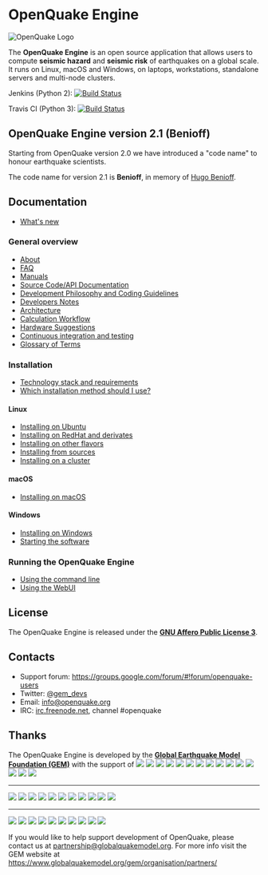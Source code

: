 # OpenQuake Engine

![OpenQuake Logo](https://www.globalquakemodel.org/media/storage/oq-logo.png)

The **OpenQuake Engine** is an open source application that allows users to compute **seismic hazard** and **seismic risk** of earthquakes on a global scale. It runs on Linux, macOS and Windows, on laptops, workstations, standalone servers and multi-node clusters.

Jenkins (Python 2): [![Build Status](https://ci.openquake.org/job/master_oq-engine/badge/icon)](https://ci.openquake.org/job/master_oq-engine/)

Travis CI (Python 3): [![Build Status](https://travis-ci.org/gem/oq-engine.svg?branch=master)](https://travis-ci.org/gem/oq-engine)

## OpenQuake Engine version 2.1 (Benioff)

Starting from OpenQuake version 2.0 we have introduced a "code name" to honour earthquake scientists.

The code name for version 2.1 is **Benioff**, in memory of [Hugo Benioff](https://en.wikipedia.org/wiki/Hugo_Benioff).

## Documentation

* [What's new](https://github.com/gem/oq-engine/blob/engine-2.1/doc/whats-new.md)

### General overview

* [About](https://github.com/gem/oq-engine/blob/engine-2.1/doc/about.md)
* [FAQ](https://github.com/gem/oq-engine/blob/engine-2.1/doc/faq.md)
* [Manuals](http://www.globalquakemodel.org/openquake/support/documentation/engine/#manual-latest-stable)
* [Source Code/API Documentation](http://docs.openquake.org/oq-engine/)
* [Development Philosophy and Coding Guidelines](https://github.com/gem/oq-engine/blob/engine-2.1/doc/development-guidelines.md)
* [Developers Notes](https://github.com/gem/oq-engine/blob/engine-2.1/doc/development-notes.md)
* [Architecture](https://github.com/gem/oq-engine/blob/engine-2.1/doc/architecture.md)
* [Calculation Workflow](https://github.com/gem/oq-engine/blob/engine-2.1/doc/calculation-workflow.md)
* [Hardware Suggestions](https://github.com/gem/oq-engine/blob/engine-2.1/doc/hardware-suggestions.md)
* [Continuous integration and testing](https://github.com/gem/oq-engine/blob/engine-2.1/doc/testing.md)
* [Glossary of Terms](https://github.com/gem/oq-engine/blob/engine-2.1/doc/glossary.md)

### Installation

* [Technology stack and requirements](https://github.com/gem/oq-engine/blob/engine-2.1/doc/requirements.md)
* [Which installation method should I use?](https://github.com/gem/oq-engine/blob/engine-2.1/doc/installing/overview.md)

#### Linux

* [Installing on Ubuntu](https://github.com/gem/oq-engine/blob/engine-2.1/doc/installing/ubuntu.md)
* [Installing on RedHat and derivates](https://github.com/gem/oq-engine/blob/engine-2.1/doc/installing/rhel.md)
* [Installing on other flavors](https://github.com/gem/oq-engine/blob/engine-2.1/doc/installing/linux-generic.md)
* [Installing from sources](https://github.com/gem/oq-engine/blob/engine-2.1/doc/installing/development.md)
* [Installing on a cluster](https://github.com/gem/oq-engine/blob/engine-2.1/doc/installing/cluster.md)

#### macOS

* [Installing on macOS](https://github.com/gem/oq-engine/blob/engine-2.1/doc/installing/macos.md)

#### Windows

* [Installing on Windows](https://github.com/gem/oq-engine/blob/engine-2.1/doc/installing/windows.md)
* [Starting the software](https://github.com/gem/oq-engine/blob/engine-2.1/doc/running/windows.md)

### Running the OpenQuake Engine

* [Using the command line](https://github.com/gem/oq-engine/blob/engine-2.1/doc/running/unix.md)
* [Using the WebUI](https://github.com/gem/oq-engine/blob/engine-2.1/doc/running/server.md)


## License

The OpenQuake Engine is released under the **[GNU Affero Public License 3](https://github.com/gem/oq-engine/blob/engine-2.1/LICENSE)**.

## Contacts

* Support forum: https://groups.google.com/forum/#!forum/openquake-users
* Twitter: [@gem_devs](https://twitter.com/gem_devs)
* Email: info@openquake.org
* IRC: [irc.freenode.net](https://webchat.freenode.net/), channel #openquake

## Thanks

The OpenQuake Engine is developed by the **[Global Earthquake Model Foundation (GEM)](http://gem.foundation)** with the support of
![](https://www.globalquakemodel.org/media/sponsor/aus.png)
![](https://www.globalquakemodel.org/media/sponsor/cidigen.png)
![](https://www.globalquakemodel.org/media/sponsor/sg_170x104.jpg)
![](https://www.globalquakemodel.org/media/sponsor/gfz.png)
![](https://www.globalquakemodel.org/media/sponsor/pcn.jpg)
![](https://www.globalquakemodel.org/media/sponsor/nied.png)
![](https://www.globalquakemodel.org/media/sponsor/nset.png)
![](https://www.globalquakemodel.org/media/sponsor/morst.jpg)
![](https://www.globalquakemodel.org/media/sponsor/RCN.jpg)
![](https://www.globalquakemodel.org/media/sponsor/swiss_1.jpg)
![](https://www.globalquakemodel.org/media/sponsor/tem.jpg)
![](https://www.globalquakemodel.org/media/sponsor/TCIP-01.png)
![](https://www.globalquakemodel.org/media/sponsor/nerc.png)
![](https://www.globalquakemodel.org/media/sponsor/usaid_BsOsE8Z_QZnaG6c.jpg)
![](https://www.globalquakemodel.org/media/sponsor/FUNVISIS_GEM_logo.png)

***

![](https://www.globalquakemodel.org/media/sponsor/FMGlobal.jpg)
![](https://www.globalquakemodel.org/media/sponsor/hannoverRe.jpg)
![](https://www.globalquakemodel.org/media/sponsor/Nephila.jpg)
![](https://www.globalquakemodel.org/media/sponsor/munichre_HwOCwR4.jpg)
![](https://www.globalquakemodel.org/media/sponsor/zurich_3eh504q.jpg)
![](https://www.globalquakemodel.org/media/sponsor/Air_JlQh6Ke.jpg)
![](https://www.globalquakemodel.org/media/sponsor/sur_170x104.jpg)
![](https://www.globalquakemodel.org/media/sponsor/EUCENTRE_BRAw8x4.jpg)
![](https://www.globalquakemodel.org/media/sponsor/GiroJ.jpg)
![](https://www.globalquakemodel.org/media/sponsor/arup.jpg)
![](https://www.globalquakemodel.org/media/sponsor/OYO_1.jpg)

***

![](https://www.globalquakemodel.org/media/sponsor/OECD.jpg)
![](https://www.globalquakemodel.org/media/sponsor/worldbank_2.jpg)
![](https://www.globalquakemodel.org/media/sponsor/ISDR.jpg)
![](https://www.globalquakemodel.org/media/sponsor/Unesco.jpg)
![](https://www.globalquakemodel.org/media/sponsor/iaspei.jpg)
![](https://www.globalquakemodel.org/media/sponsor/iaee.jpg)
![](https://www.globalquakemodel.org/media/sponsor/istructe.jpg)
![](https://www.globalquakemodel.org/media/sponsor/cssc.jpg)
![](https://www.globalquakemodel.org/media/sponsor/IRDRICSU.png)
![](https://www.globalquakemodel.org/media/sponsor/EERI_GEM.png)

If you would like to help support development of OpenQuake, please contact us at [partnership@globalquakemodel.org](mailto:partnership@globalquakemodel.org).
For more info visit the GEM website at https://www.globalquakemodel.org/gem/organisation/partners/
